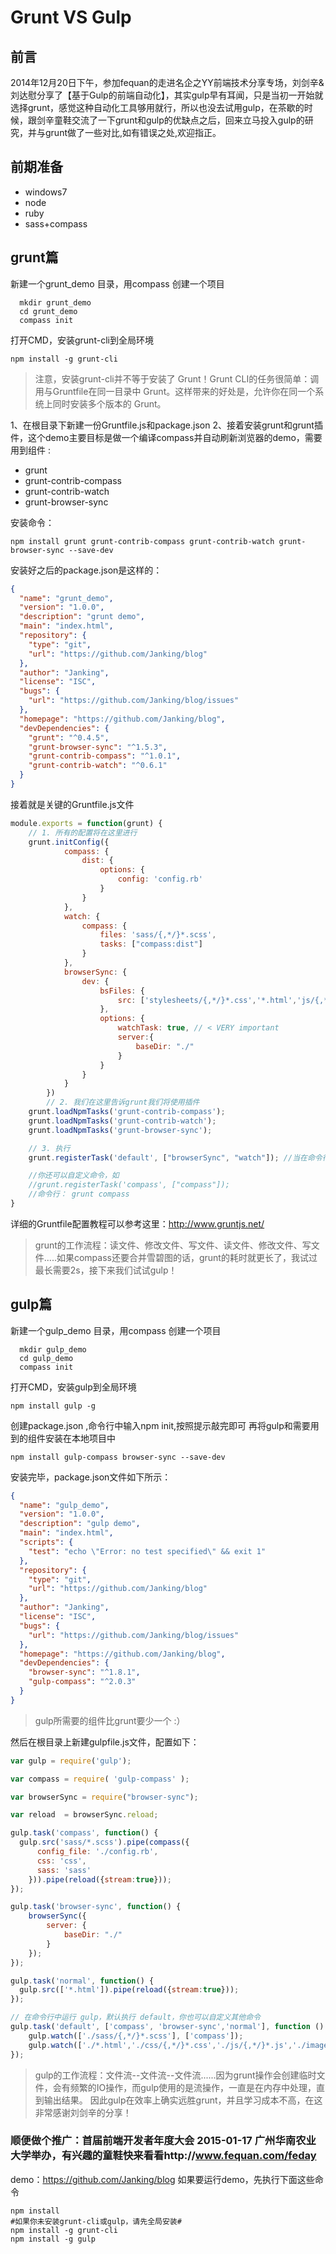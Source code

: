 Grunt VS Gulp
=============
前言
-------------
  2014年12月20日下午，参加fequan的走进名企之YY前端技术分享专场，刘剑辛&刘达慰分享了【基于Gulp的前端自动化】，其实gulp早有耳闻，只是当初一开始就选择grunt，感觉这种自动化工具够用就行，所以也没去试用gulp，在茶歇的时候，跟剑辛童鞋交流了一下grunt和gulp的优缺点之后，回来立马投入gulp的研究，并与grunt做了一些对比,如有错误之处,欢迎指正。
  
前期准备
-------------
*   windows7
*   node 
*   ruby 
*   sass+compass

grunt篇
-------------
新建一个grunt_demo 目录，用compass 创建一个项目

```shell
  mkdir grunt_demo
  cd grunt_demo
  compass init
```
打开CMD，安装grunt-cli到全局环境
```
npm install -g grunt-cli
```

> 注意，安装grunt-cli并不等于安装了 Grunt！Grunt CLI的任务很简单：调用与Gruntfile在同一目录中
> Grunt。这样带来的好处是，允许你在同一个系统上同时安装多个版本的 Grunt。

1、在根目录下新建一份Gruntfile.js和package.json
2、接着安装grunt和grunt插件，这个demo主要目标是做一个编译compass并自动刷新浏览器的demo，需要用到组件 :

 - grunt
 - grunt-contrib-compass 
 - grunt-contrib-watch
 - grunt-browser-sync

 安装命令：
```shell
npm install grunt grunt-contrib-compass grunt-contrib-watch grunt-browser-sync --save-dev
```
安装好之后的package.json是这样的：
```json
{
  "name": "grunt_demo",
  "version": "1.0.0",
  "description": "grunt demo",
  "main": "index.html",
  "repository": {
    "type": "git",
    "url": "https://github.com/Janking/blog"
  },
  "author": "Janking",
  "license": "ISC",
  "bugs": {
    "url": "https://github.com/Janking/blog/issues"
  },
  "homepage": "https://github.com/Janking/blog",
  "devDependencies": {
    "grunt": "^0.4.5",
    "grunt-browser-sync": "^1.5.3",
    "grunt-contrib-compass": "^1.0.1",
    "grunt-contrib-watch": "^0.6.1"
  }
}

```
接着就是关键的Gruntfile.js文件
```js
module.exports = function(grunt) {
    // 1. 所有的配置将在这里进行
    grunt.initConfig({
            compass: {
                dist: {
                    options: {
                        config: 'config.rb'
                    }
                }
            },
            watch: {
                compass: {
                    files: 'sass/{,*/}*.scss',
                    tasks: ["compass:dist"]
                }
            },
            browserSync: {
                dev: {
                    bsFiles: {
                        src: ['stylesheets/{,*/}*.css','*.html','js/{,*/}*.js'] //监听改变的文件，可以是js，html，css等等
                    },
                    options: {
                        watchTask: true, // < VERY important
                        server:{
                        	baseDir: "./"
                        }
                    }
                }
            }
        })
        // 2. 我们在这里告诉grunt我们将使用插件
    grunt.loadNpmTasks('grunt-contrib-compass');
    grunt.loadNpmTasks('grunt-contrib-watch');
    grunt.loadNpmTasks('grunt-browser-sync');

    // 3. 执行
    grunt.registerTask('default', ["browserSync", "watch"]); //当在命令行中敲入 grunt，默认执行default

    //你还可以自定义命令，如
    //grunt.registerTask('compass', ["compass"]); 
    //命令行： grunt compass
}


```

详细的Gruntfile配置教程可以参考这里：http://www.gruntjs.net/

> grunt的工作流程：读文件、修改文件、写文件、读文件、修改文件、写文件.....如果compass还要合并雪碧图的话，grunt的耗时就更长了，我试过最长需要2s，接下来我们试试gulp！

gulp篇
-------------
新建一个gulp_demo 目录，用compass 创建一个项目

```shell
  mkdir gulp_demo
  cd gulp_demo
  compass init
```
打开CMD，安装gulp到全局环境
```shell
npm install gulp -g
```
创建package.json ,命令行中输入npm init,按照提示敲完即可
再将gulp和需要用到的组件安装在本地项目中
```shell
npm install gulp-compass browser-sync --save-dev 
```
安装完毕，package.json文件如下所示：
```json
{
  "name": "gulp_demo",
  "version": "1.0.0",
  "description": "gulp demo",
  "main": "index.html",
  "scripts": {
    "test": "echo \"Error: no test specified\" && exit 1"
  },
  "repository": {
    "type": "git",
    "url": "https://github.com/Janking/blog"
  },
  "author": "Janking",
  "license": "ISC",
  "bugs": {
    "url": "https://github.com/Janking/blog/issues"
  },
  "homepage": "https://github.com/Janking/blog",
  "devDependencies": {
    "browser-sync": "^1.8.1",
    "gulp-compass": "^2.0.3"
  }
}


```
> gulp所需要的组件比grunt要少一个 :）

然后在根目录上新建gulpfile.js文件，配置如下：
```js
var gulp = require('gulp');  

var compass = require( 'gulp-compass' );

var browserSync = require("browser-sync");

var reload  = browserSync.reload;

gulp.task('compass', function() {
  gulp.src('sass/*.scss').pipe(compass({
      config_file: './config.rb',
      css: 'css',
      sass: 'sass'
    })).pipe(reload({stream:true}));
});

gulp.task('browser-sync', function() {
    browserSync({
        server: {
            baseDir: "./"
        }
    });
});

gulp.task('normal', function() {
  gulp.src(['*.html']).pipe(reload({stream:true}));
});

// 在命令行中运行 gulp，默认执行 default，你也可以自定义其他命令
gulp.task('default', ['compass', 'browser-sync','normal'], function () {
	gulp.watch(['./sass/{,*/}*.scss'], ['compass']);
	gulp.watch(['./*.html','./css/{,*/}*.css','./js/{,*/}*.js','./images/{,*/}*.{png,jpg}'],['normal']);
});
```
> gulp的工作流程：文件流--文件流--文件流......因为grunt操作会创建临时文件，会有频繁的IO操作，而gulp使用的是流操作，一直是在内存中处理，直到输出结果。 因此gulp在效率上确实远胜grunt，并且学习成本不高，在这非常感谢刘剑辛的分享！

### 顺便做个推广：首届前端开发者年度大会 2015-01-17 广州华南农业大学举办，有兴趣的童鞋快来看看http://www.fequan.com/feday

demo：https://github.com/Janking/blog
如果要运行demo，先执行下面这些命令
```shell
npm install
#如果你未安装grunt-cli或gulp，请先全局安装#
npm install -g grunt-cli
npm install -g gulp

```
